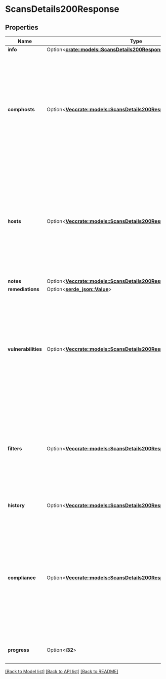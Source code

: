 # ScansDetails200Response

## Properties

Name | Type | Description | Notes
------------ | ------------- | ------------- | -------------
**info** | Option<[**crate::models::ScansDetails200ResponseInfo**](scans_details_200_response_info.md)> |  | [optional]
**comphosts** | Option<[**Vec<crate::models::ScansDetails200ResponseComphostsInner>**](scans_details_200_response_comphosts_inner.md)> | A list of the hosts targeted by the scan for the specified run. If the scan results are older than 35 days (that is, if the `info.archived` attribute for the scan is `true`), this array does not appear in the response message. | [optional]
**hosts** | Option<[**Vec<crate::models::ScansDetails200ResponseComphostsInner>**](scans_details_200_response_comphosts_inner.md)> | A list of the hosts targeted by the scan for the specified run. If the scan results are older than 35 days (that is, if the `info.archived` attribute for the scan is `true`), this array does not appear in the response message. | [optional]
**notes** | Option<[**Vec<crate::models::ScansDetails200ResponseNotesInner>**](scans_details_200_response_notes_inner.md)> |  | [optional]
**remediations** | Option<[**serde_json::Value**](.md)> |  | [optional]
**vulnerabilities** | Option<[**Vec<crate::models::ScansDetails200ResponseVulnerabilitiesInner>**](scans_details_200_response_vulnerabilities_inner.md)> | A list of vulnerabilities that the scan identified on the target hosts. If the scan results are older than 35 days (that is, if the `info.archived` attribute for the scan is `true`), this array does not appear in the response message. | [optional]
**filters** | Option<[**Vec<crate::models::ScansDetails200ResponseFiltersInner>**](scans_details_200_response_filters_inner.md)> | A list of filters. If the scan results are older than 35 days (that is, if the `info.archived` attribute for the scan is `true`), this array does not appear in the response message. | [optional]
**history** | Option<[**Vec<crate::models::ScansDetails200ResponseHistoryInner>**](scans_details_200_response_history_inner.md)> | A list of details about each time the scan has run. | [optional]
**compliance** | Option<[**Vec<crate::models::ScansDetails200ResponseVulnerabilitiesInner>**](scans_details_200_response_vulnerabilities_inner.md)> | A list of compliance checks performed during the run of the scan. If the scan results are older than 35 days (that is, if the `info.archived` attribute for the scan is `true`), this array does not appear in the response message. | [optional]
**progress** | Option<**i32**> | The progress of the scan ranging from 0 to 100. | [optional]

[[Back to Model list]](../README.md#documentation-for-models) [[Back to API list]](../README.md#documentation-for-api-endpoints) [[Back to README]](../README.md)


